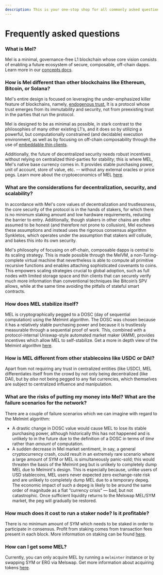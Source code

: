 ```yaml
---
description: This is your one-stop shop for all commonly asked questions.
---
```


# Frequently asked questions

### What is Mel?

Mel is a minimal, governance-free L1 blockchain whose core vision consists of enabling a future ecosystem of secure, composable, off-chain dapps. Learn more in our [concepts docs](broken-reference/).

### How is Mel different than other blockchains like Ethereum, Bitcoin, or Solana?

Mel's entire design is focused on leveraging the under-emphasized killer feature of blockchains, namely, [endogenous trust.](broken-reference) It is a protocol whose trust emerges from its immutability and security, not from preexisting trust in the parties that run the protocol.

Mel is designed to be as minimal as possible, in stark contrast to the philosophies of many other existing L1's, and it does so by utilizing a powerful, but computationally constrained (and decidable) execution environment, as well as by focusing on off-chain composability through the use of [embeddable thin clients](broken-reference).

Additionally, the future of decentralized security needs robust incentives without relying on centralized third-parties for stability; this is where MEL, Mel's native base currency comes in. It provides stable purchasing power, unit of account, store of value, etc. -- without any external oracles or price pegs. Learn more about the cryptoeconomics of MEL [here](broken-reference).

### What are the considerations for decentralization, security, and scalability?

In accordance with Mel's core values of decentralization and trustlessness, the core security of the protocol is in the hands of stakers, for which there is no minimum staking amount and low hardware requirements, reducing the barrier to entry. Additionally, though stakers in other chains are often assumed to be honest (and therefore not prone to collusion), Mel eschews these assumptions and instead uses the rigorous consensus algorithm Synkletos, which operates under the assumption that stakers _will_ collude, and bakes this into its own security.

Mel's philosophy of focusing on off-chain, composable dapps is central to its scaling strategy. This is made possible through the MelVM, a non-Turing-complete virtual machine that nevertheless is able to compute all primitive recursive functions and enables attaching sophisticated covenants to coins. This empowers scaling strategies crucial to global adoption, such as full nodes with limited storage space and thin clients that can securely verify much more information than conventional techniques like Bitcoin’s SPV allows, while at the same time avoiding the pitfalls of stateful smart contracts.

### How does MEL stabilize itself?

MEL is cryptographically pegged to a DOSC (day of sequential computation) using the Melmint algorithm. The DOSC was chosen because it has a relatively stable purchasing power and because it is trustlessly measurable through a sequential proof of work. This, combined with a protocol-internal Uniswap-style automated market maker (AMM), provides incentives which allow MEL to self-stabilize. Get a more in depth view of the Melmint algorithm [here](../developer-guides/melmint/getting-tokens/minting-mel-with-melminter.md).

### How is MEL different from other stablecoins like USDC or DAI?

Apart from not requiring any trust in centralized entities (like USDC), MEL differentiates itself from the crowd by not only being decentralized (like DAI), but by _also_ not being pegged to any fiat currencies, which themselves are subject to centralized influence and manipulation.

### What are the risks of putting my money into Mel? What are the failure scenarios for the network?

There are a couple of failure scenarios which we can imagine with regard to the Melmint algorithm:

* A drastic change in DOSC value would cause MEL to lose its stable purchasing power, although historically this has not happened and is unlikely to in the future due to the definition of a DOSC in terms of _time_ rather than _amount_ of computation.
* A sudden decrease in Mel market sentiment, in say, a general cryptocurrency crash, could result in an extremely rare scenario where a large amount of SYM or MEL is simultaneously panic-sold; this would threaten the basis of the Melmint peg but is unlikely to completely dump MEL due to Melmint's design. This is especially because, unlike users of USD stablecoins, MEL users never expected zero exchange-rate risk and are unlikely to completely dump MEL due to a temporary depeg. The economic impact of such a depeg is likely to be around the same order of magnitude as a fiat “currency crisis” — bad, but not catastrophic. Once sufficient liquidity returns to the Melswap MEL/SYM market, the peg will gradually be restored.

### How much does it cost to run a staker node? Is it profitable?

There is no minimum amount of SYM which needs to be staked in order to participate in consensus. Profit from staking comes from transaction fees present in each block. More information on staking can be found [here](../staking-guide/).

### How can I get some MEL?

Currently, you can only acquire MEL by running a `melminter` instance or by swapping SYM or ERG via Melswap. Get more information about acquiring tokens [here](../developer-guides/melmint/getting-tokens/).
